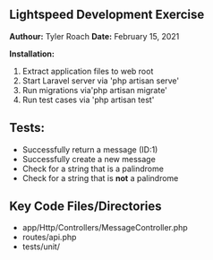 ## Lightspeed Development Exercise
**Authour:** Tyler Roach
**Date:** February 15, 2021

**Installation:**
1. Extract application files to web root
2. Start Laravel server via 'php artisan serve'
3. Run migrations via'php artisan migrate'
4. Run test cases via 'php artisan test'

## Tests:
- Successfully return a message (ID:1)
- Successfully create a new message
- Check for a string that is a palindrome
- Check for a string that is **not** a palindrome

## Key Code Files/Directories
- app/Http/Controllers/MessageController.php
- routes/api.php
- tests/unit/
